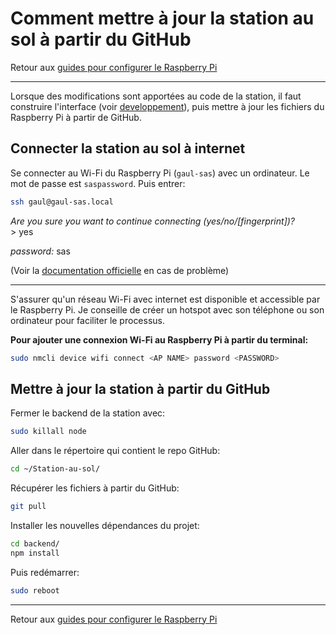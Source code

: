 # Comment mettre à jour la station au sol à partir du GitHub

Retour aux [guides pour configurer le Raspberry Pi](./raspi-config.md)

---

Lorsque des modifications sont apportées au code de la station, il faut construire l'interface (voir [developpement](../guide/developpement.md)), puis mettre à jour les fichiers du Raspberry Pi à partir de GitHub.

## Connecter la station au sol à internet

Se connecter au Wi-Fi du Raspberry Pi (`gaul-sas`) avec un ordinateur. Le mot de passe est `saspassword`. Puis entrer:

```bash
ssh gaul@gaul-sas.local
```

_Are you sure you want to continue connecting (yes/no/\[fingerprint\])?_ \
\> yes

_password:_ sas

(Voir la [documentation officielle](https://www.raspberrypi.com/documentation/computers/remote-access.html) en cas de problème)

---

S'assurer qu'un réseau Wi-Fi avec internet est disponible et accessible par le Raspberry Pi. Je conseille de créer un hotspot avec son téléphone ou son ordinateur pour faciliter le processus.

**Pour ajouter une connexion Wi-Fi au Raspberry Pi à partir du terminal:**

```bash
sudo nmcli device wifi connect <AP NAME> password <PASSWORD>
```

## Mettre à jour la station à partir du GitHub

<!-- Il y a deux options pour mettre à jour la station au sol:

**Option 1:**

Utiliser le script:

```bash
cd ~/Station-au-sol/scripts/
chmod +x raspi_update.sh
./raspi_update.sh
```

**Option 2:** -->

Fermer le backend de la station avec:

```bash
sudo killall node
```

Aller dans le répertoire qui contient le repo GitHub:

```bash
cd ~/Station-au-sol/
```

Récupérer les fichiers à partir du GitHub:

```bash
git pull
```

Installer les nouvelles dépendances du projet:

```bash
cd backend/
npm install
```

Puis redémarrer:

```bash
sudo reboot
```

---

Retour aux [guides pour configurer le Raspberry Pi](./raspi-config.md)
